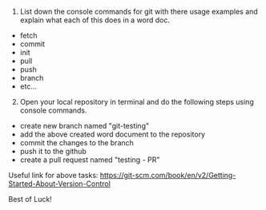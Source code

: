 1) List down the console commands for git with there usage examples and explain what each of this does in a word doc.
- fetch 
- commit
- init
- pull
- push
- branch
- etc...

2) Open your local repository in terminal and do the following steps using console commands.
- create new branch named "git-testing"
- add the above created word document to the repository
- commit the changes to the branch
- push it to the github
- create a pull request named "testing - PR"


Useful link for above tasks:
https://git-scm.com/book/en/v2/Getting-Started-About-Version-Control

Best of Luck!

